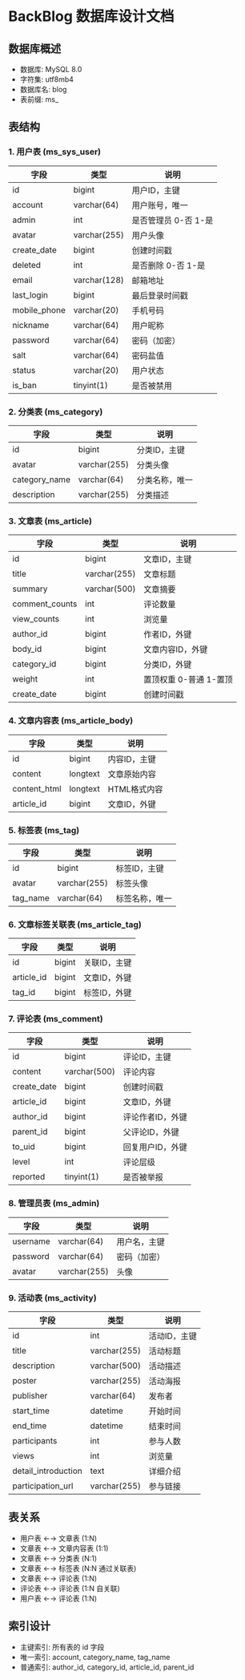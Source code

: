 # BackBlog 数据库设计文档

## 数据库概述
- 数据库: MySQL 8.0
- 字符集: utf8mb4
- 数据库名: blog
- 表前缀: ms_

## 表结构

### 1. 用户表 (ms_sys_user)
| 字段 | 类型 | 说明 |
|------|------|------|
| id | bigint | 用户ID，主键 |
| account | varchar(64) | 用户账号，唯一 |
| admin | int | 是否管理员 0-否 1-是 |
| avatar | varchar(255) | 用户头像 |
| create_date | bigint | 创建时间戳 |
| deleted | int | 是否删除 0-否 1-是 |
| email | varchar(128) | 邮箱地址 |
| last_login | bigint | 最后登录时间戳 |
| mobile_phone | varchar(20) | 手机号码 |
| nickname | varchar(64) | 用户昵称 |
| password | varchar(64) | 密码（加密） |
| salt | varchar(64) | 密码盐值 |
| status | varchar(20) | 用户状态 |
| is_ban | tinyint(1) | 是否被禁用 |

### 2. 分类表 (ms_category)
| 字段 | 类型 | 说明 |
|------|------|------|
| id | bigint | 分类ID，主键 |
| avatar | varchar(255) | 分类头像 |
| category_name | varchar(64) | 分类名称，唯一 |
| description | varchar(255) | 分类描述 |

### 3. 文章表 (ms_article)
| 字段 | 类型 | 说明 |
|------|------|------|
| id | bigint | 文章ID，主键 |
| title | varchar(255) | 文章标题 |
| summary | varchar(500) | 文章摘要 |
| comment_counts | int | 评论数量 |
| view_counts | int | 浏览量 |
| author_id | bigint | 作者ID，外键 |
| body_id | bigint | 文章内容ID，外键 |
| category_id | bigint | 分类ID，外键 |
| weight | int | 置顶权重 0-普通 1-置顶 |
| create_date | bigint | 创建时间戳 |

### 4. 文章内容表 (ms_article_body)
| 字段 | 类型 | 说明 |
|------|------|------|
| id | bigint | 内容ID，主键 |
| content | longtext | 文章原始内容 |
| content_html | longtext | HTML格式内容 |
| article_id | bigint | 文章ID，外键 |

### 5. 标签表 (ms_tag)
| 字段 | 类型 | 说明 |
|------|------|------|
| id | bigint | 标签ID，主键 |
| avatar | varchar(255) | 标签头像 |
| tag_name | varchar(64) | 标签名称，唯一 |

### 6. 文章标签关联表 (ms_article_tag)
| 字段 | 类型 | 说明 |
|------|------|------|
| id | bigint | 关联ID，主键 |
| article_id | bigint | 文章ID，外键 |
| tag_id | bigint | 标签ID，外键 |

### 7. 评论表 (ms_comment)
| 字段 | 类型 | 说明 |
|------|------|------|
| id | bigint | 评论ID，主键 |
| content | varchar(500) | 评论内容 |
| create_date | bigint | 创建时间戳 |
| article_id | bigint | 文章ID，外键 |
| author_id | bigint | 评论作者ID，外键 |
| parent_id | bigint | 父评论ID，外键 |
| to_uid | bigint | 回复用户ID，外键 |
| level | int | 评论层级 |
| reported | tinyint(1) | 是否被举报 |

### 8. 管理员表 (ms_admin)
| 字段 | 类型 | 说明 |
|------|------|------|
| username | varchar(64) | 用户名，主键 |
| password | varchar(64) | 密码（加密） |
| avatar | varchar(255) | 头像 |

### 9. 活动表 (ms_activity)
| 字段 | 类型 | 说明 |
|------|------|------|
| id | int | 活动ID，主键 |
| title | varchar(255) | 活动标题 |
| description | varchar(500) | 活动描述 |
| poster | varchar(255) | 活动海报 |
| publisher | varchar(64) | 发布者 |
| start_time | datetime | 开始时间 |
| end_time | datetime | 结束时间 |
| participants | int | 参与人数 |
| views | int | 浏览量 |
| detail_introduction | text | 详细介绍 |
| participation_url | varchar(255) | 参与链接 |

## 表关系
- 用户表 ←→ 文章表 (1:N)
- 文章表 ←→ 文章内容表 (1:1)
- 文章表 ←→ 分类表 (N:1)
- 文章表 ←→ 标签表 (N:N 通过关联表)
- 文章表 ←→ 评论表 (1:N)
- 评论表 ←→ 评论表 (1:N 自关联)
- 用户表 ←→ 评论表 (1:N)

## 索引设计
- 主键索引: 所有表的 id 字段
- 唯一索引: account, category_name, tag_name
- 普通索引: author_id, category_id, article_id, parent_id 